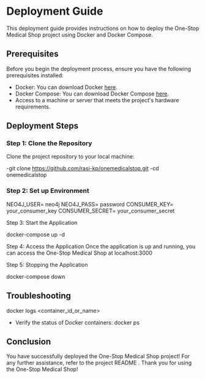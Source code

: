 # Deployment Guide

This deployment guide provides instructions on how to deploy the One-Stop Medical Shop project using Docker and Docker Compose.

## Prerequisites

Before you begin the deployment process, ensure you have the following prerequisites installed:

- Docker: You can download Docker [here](https://www.docker.com/get-started).
- Docker Compose: You can download Docker Compose [here](https://docs.docker.com/compose/install/).
- Access to a machine or server that meets the project's hardware requirements.

## Deployment Steps

### Step 1: Clone the Repository

Clone the project repository to your local machine:

-git clone https://github.com/rasi-kp/onemedicalstop.git
-cd onemedicalstop

### Step 2: Set up Environment

NEO4J_USER= neo4j
NEO4J_PASS= password
CONSUMER_KEY= your_consumer_key
CONSUMER_SECRET= your_consumer_secret

Step 3: Start the Application

docker-compose up -d

Step 4: Access the Application
Once the application is up and running, you can access the One-Stop Medical Shop at  localhost:3000 

Step 5: Stopping the Application

docker-compose down

## Troubleshooting

docker logs <container_id_or_name>

- Verify the status of Docker containers:
        docker ps

## Conclusion

You have successfully deployed the One-Stop Medical Shop project! For any further assistance, refer to the project README .
Thank you for using the One-Stop Medical Shop!
